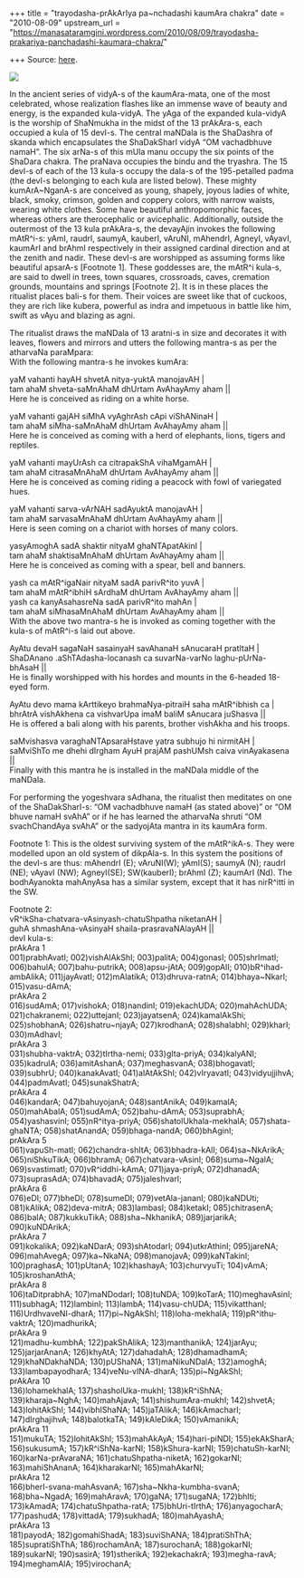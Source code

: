 +++
title = "trayodasha-prAkArIya pa~nchadashi kaumAra chakra"
date = "2010-08-09"
upstream_url = "https://manasataramgini.wordpress.com/2010/08/09/trayodasha-prakariya-panchadashi-kaumara-chakra/"

+++
Source: [here](https://manasataramgini.wordpress.com/2010/08/09/trayodasha-prakariya-panchadashi-kaumara-chakra/).

[![](https://i0.wp.com/lh6.ggpht.com/_hjuA1bE0hBw/TA85M-TXh6I/AAAAAAAABew/8a8_DDxiXOY/s400/g3130.png)](http://picasaweb.google.com/lh/photo/zWapZuPB3500eIc-4ziMDw?feat=embedwebsite)

In the ancient series of vidyA-s of the kaumAra-mata, one of the most
celebrated, whose realization flashes like an immense wave of beauty and
energy, is the expanded kula-vidyA. The yAga of the expanded kula-vidyA
is the worship of ShaNmukha in the midst of the 13 prAkAra-s, each
occupied a kula of 15 devI-s. The central maNDala is the ShaDashra of
skanda which encapsulates the ShaDakSharI vidyA “OM vachadbhuve namaH”.
The six arNa-s of this mUla manu occupy the six points of the ShaDara
chakra. The praNava occupies the bindu and the tryashra. The 15 devI-s
of each of the 13 kula-s occupy the dala-s of the 195-petalled padma
(the devI-s belonging to each kula are listed below). These mighty
kumArA\~NganA-s are conceived as young, shapely, joyous ladies of white,
black, smoky, crimson, golden and coppery colors, with narrow waists,
wearing white clothes. Some have beautiful anthropomorphic faces,
whereas others are therocephalic or avicephalic. Additionally, outside
the outermost of the 13 kula prAkAra-s, the devayAjin invokes the
following mAtR^i-s: yAmI, raudrI, saumyA, kauberI, vAruNI, mAhendrI,
AgneyI, vAyavI, kaumArI and brAhmI respectively in their assigned
cardinal direction and at the zenith and nadir. These devI-s are
worshipped as assuming forms like beautiful apsarA-s \[Footnote 1\].
These goddesses are, the mAtR^i kula-s, are said to dwell in trees, town
squares, crossroads, caves, cremation grounds, mountains and springs
\[Footnote 2\]. It is in these places the ritualist places bali-s for
them. Their voices are sweet like that of cuckoos, they are rich like
kubera, powerful as indra and impetuous in battle like him, swift as
vAyu and blazing as agni.

The ritualist draws the maNDala of 13 aratni-s in size and decorates it
with leaves, flowers and mirrors and utters the following mantra-s as
per the atharvaNa paraMpara:  
With the following mantra-s he invokes kumAra:

yaM vahanti hayAH shvetA nitya-yuktA manojavAH \|  
tam ahaM shveta-saMnAhaM dhUrtam AvAhayAmy aham \|\|  
Here he is conceived as riding on a white horse.

yaM vahanti gajAH siMhA vyAghrAsh cApi viShANinaH \|  
tam ahaM siMha-saMnAhaM dhUrtam AvAhayAmy aham \|\|  
Here he is conceived as coming with a herd of elephants, lions, tigers
and reptiles.

yaM vahanti mayUrAsh ca citrapakShA vihaMgamAH \|  
tam ahaM citrasaMnAhaM dhUrtam AvAhayAmy aham \|\|  
Here he is conceived as coming riding a peacock with fowl of variegated
hues.

yaM vahanti sarva-vArNAH sadAyuktA manojavAH \|  
tam ahaM sarvasaMnAhaM dhUrtam AvAhayAmy aham \|\|  
Here is seen coming on a chariot with horses of many colors.

yasyAmoghA sadA shaktir nityaM ghaNTApatAkinI \|  
tam ahaM shaktisaMnAhaM dhUrtam AvAhayAmy aham \|\|  
Here he is conceived as coming with a spear, bell and banners.

yash ca mAtR^igaNair nityaM sadA parivR^ito yuvA \|  
tam ahaM mAtR^ibhiH sArdhaM dhUrtam AvAhayAmy aham \|\|  
yash ca kanyAsahasreNa sadA parivR^ito mahAn \|  
tam ahaM siMhasaMnAhaM dhUrtam AvAhayAmy aham \|\|  
With the above two mantra-s he is invoked as coming together with the
kula-s of mAtR^i-s laid out above.

AyAtu devaH sagaNaH sasainyaH savAhanaH sAnucaraH pratItaH \|  
ShaDAnano .aShTAdasha-locanash ca suvarNa-varNo laghu-pUrNa-bhAsaH
\|\|  
He is finally worshipped with his hordes and mounts in the 6-headed
18-eyed form.

AyAtu devo mama kArttikeyo brahmaNya-pitraiH saha mAtR^ibhish ca \|  
bhrAtrA vishAkhena ca vishvarUpa imaM baliM sAnucara juShasva \|\|  
He is offered a bali along with his parents, brother vishAkha and his
troops.

saMvishasva varaghaNTApsaraHstave yatra subhujo hi nirmitAH \|  
saMviShTo me dhehi dIrgham AyuH prajAM pashUMsh caiva vinAyakasena
\|\|  
Finally with this mantra he is installed in the maNDala middle of the
maNDala.

For performing the yogeshvara sAdhana, the ritualist then meditates on
one of the ShaDakSharI-s: “OM vachadbhuve namaH (as stated above)” or
“OM bhuve namaH svAhA” or if he has learned the atharvaNa shruti “OM
svachChandAya svAhA” or the sadyojAta mantra in its kaumAra form.

Footnote 1: This is the oldest surviving system of the mAtR^ikA-s. They
were modelled upon an old system of dikpAla-s. In this system the
positions of the devI-s are thus: mAhendrI (E); vAruNI(W); yAmI(S);
saumyA (N); raudrI (NE); vAyavI (NW); AgneyI(SE); SW(kauberI); brAhmI
(Z); kaumArI (Nd). The bodhAyanokta mahAnyAsa has a similar system,
except that it has nirR^itti in the SW.

Footnote 2:  
vR^ikSha-chatvara-vAsinyash-chatuShpatha niketanAH \|  
guhA shmashAna-vAsinyaH shaila-prasravaNAlayAH \|\|  
devI kula-s:  
prAkAra 1  
001)prabhAvatI; 002)vishAlAkShI; 003)palitA; 004)gonasI; 005)shrImatI;
006)bahulA; 007)bahu-putrikA; 008)apsu-jAtA; 009)gopAlI;
010)bR^ihad-ambAlikA; 011)jayAvatI; 012)mAlatikA; 013)dhruva-ratnA;
014)bhaya\~NkarI; 015)vasu-dAmA;  
prAkAra 2  
016)sudAmA; 017)vishokA; 018)nandinI; 019)ekachUDA; 020)mahAchUDA;
021)chakranemi; 022)uttejanI; 023)jayatsenA; 024)kamalAkShi;
025)shobhanA; 026)shatru\~njayA; 027)krodhanA; 028)shalabhI; 029)kharI;
030)mAdhavI;  
prAkAra 3  
031)shubha-vaktrA; 032)tIrtha-nemi; 033)gIta-priyA; 034)kalyANI;
035)kadrulA; 036)amitAshanA; 037)meghasvanA; 038)bhogavatI; 039)subhrU;
040)kanakAvatI; 041)alAtAkShI; 042)vIryavatI; 043)vidyujjihvA;
044)padmAvatI; 045)sunakShatrA;  
prAkAra 4  
046)kandarA; 047)bahuyojanA; 048)santAnikA; 049)kamalA; 050)mahAbalA;
051)sudAmA; 052)bahu-dAmA; 053)suprabhA; 054)yashasvinI;
055)nR^itya-priyA; 056)shatolUkhala-mekhalA; 057)shata-ghaNTA;
058)shatAnandA; 059)bhaga-nandA; 060)bhAginI;  
prAkAra 5  
061)vapuSh-matI; 062)chandra-shItA; 063)bhadra-kAlI; 064)sa\~NkArikA;
065)niShkuTikA; 066)bhramA; 067)chatvara-vAsinI; 068)suma\~NgalA;
069)svastimatI; 070)vR^iddhi-kAmA; 071)jaya-priyA; 072)dhanadA;
073)suprasAdA; 074)bhavadA; 075)jaleshvarI;  
prAkAra 6  
076)eDI; 077)bheDI; 078)sumeDI; 079)vetAla-jananI; 080)kaNDUti;
081)kAlikA; 082)deva-mitrA; 083)lambasI; 084)ketakI; 085)chitrasenA;
086)balA; 087)kukkuTikA; 088)sha\~NkhanikA; 089)jarjarikA;
090)kuNDArikA;  
prAkAra 7  
091)kokalikA; 092)kaNDarA; 093)shAtodarI; 094)utkrAthinI; 095)jareNA;
096)mahAvegA; 097)ka\~NkaNA; 098)manojavA; 099)kaNTakinI; 100)praghasA;
101)pUtanA; 102)khashayA; 103)churvyuTi; 104)vAmA; 105)kroshanAthA;  
prAkAra 8  
106)taDitprabhA; 107)maNDodarI; 108)tuNDA; 109)koTarA; 110)meghavAsinI;
111)subhagA; 112)lambinI; 113)lambA; 114)vasu-chUDA; 115)vikatthanI;
116)UrdhvaveNI-dharA; 117)pi\~NgAkShI; 118)loha-mekhalA;
119)pR^ithu-vaktrA; 120)madhurikA;  
prAkAra 9  
121)madhu-kumbhA; 122)pakShAlikA; 123)manthanikA; 124)jarAyu;
125)jarjarAnanA; 126)khyAtA; 127)dahadahA; 128)dhamadhamA;
129)khaNDakhaNDA; 130)pUShaNA; 131)maNikuNDalA; 132)amoghA;
133)lambapayodharA; 134)veNu-vINA-dharA; 135)pi\~NgAkShI;  
prAkAra 10  
136)lohamekhalA; 137)shasholUka-mukhI; 138)kR^iShNA; 139)kharaja\~NghA;
140)mahAjavA; 141)shishumAra-mukhI; 142)shvetA; 143)lohitAkShI;
144)vibhIShaNA; 145)jaTAlikA; 146)kAmacharI; 147)dIrghajihvA;
148)balotkaTA; 149)kAleDikA; 150)vAmanikA;  
prAkAra 11  
151)mukuTA; 152)lohitAkShI; 153)mahAkAyA; 154)hari-piNDI; 155)ekAkSharA;
156)sukusumA; 157)kR^iShNa-karNI; 158)kShura-karNI; 159)chatuSh-karNI;
160)karNa-prAvaraNA; 161)chatuShpatha-niketA; 162)gokarNI;
163)mahiShAnanA; 164)kharakarNI; 165)mahAkarNI;  
prAkAra 12  
166)bherI-svana-mahAsvanA; 167)sha\~Nkha-kumbha-svanA; 168)bha\~NgadA;
169)mahAravA; 170)gaNA; 171)sugaNA; 172)bhIti; 173)kAmadA;
174)chatuShpatha-ratA; 175)bhUri-tIrthA; 176)anyagocharA; 177)pashudA;
178)vittadA; 179)sukhadA; 180)mahAyashA;  
prAkAra 13  
181)payodA; 182)gomahiShadA; 183)suviShANA; 184)pratiShThA;
185)supratiShThA; 186)rochamAnA; 187)surochanA; 188)gokarNI;
189)sukarNI; 190)sasirA; 191)stherikA; 192)ekachakrA; 193)megha-ravA;
194)meghamAlA; 195)virochanA;

